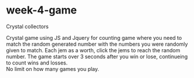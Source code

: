 # week-4-game
Crystal collectors

Crystal game using JS and Jquery for counting game where you need to match the random generated number with the numbers you were randomly given to match.  Each jem as a worth, click the jems to reach the random number.
The game starts over 3 seconds after you win or lose, continueing to count wins and losses.  
No limit on how many games you play.
